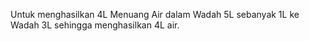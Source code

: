 Untuk menghasilkan 4L Menuang Air dalam Wadah 5L sebanyak 1L ke Wadah 3L sehingga menghasilkan 4L air. 
